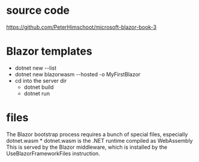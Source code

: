 ﻿# source code
https://github.com/PeterHimschoot/microsoft-blazor-book-3

# Blazor templates
* dotnet new --list
* dotnet new blazorwasm --hosted -o MyFirstBlazor
* cd into the server dir
	- dotnet build
	- dotnet run

# files
The Blazor bootstrap process requires a bunch of special files, especially dotnet.wasm 
	* dotnet.wasm is the .NET runtime compiled as WebAssembly
This is served by the Blazor middleware, which is installed by the UseBlazorFrameworkFiles instruction.